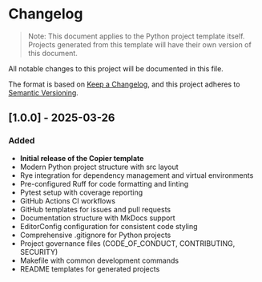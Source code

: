 # Changelog

> Note: This document applies to the Python project template itself. 
> Projects generated from this template will have their own version of this document.

All notable changes to this project will be documented in this file.

The format is based on [Keep a Changelog](https://keepachangelog.com/en/1.1.0/),
and this project adheres to [Semantic Versioning](https://semver.org/spec/v2.0.0.html).

## [1.0.0] - 2025-03-26

### Added

- **Initial release of the Copier template**
- Modern Python project structure with src layout
- Rye integration for dependency management and virtual environments
- Pre-configured Ruff for code formatting and linting
- Pytest setup with coverage reporting
- GitHub Actions CI workflows
- GitHub templates for issues and pull requests
- Documentation structure with MkDocs support
- EditorConfig configuration for consistent code styling
- Comprehensive .gitignore for Python projects
- Project governance files (CODE_OF_CONDUCT, CONTRIBUTING, SECURITY)
- Makefile with common development commands
- README templates for generated projects
